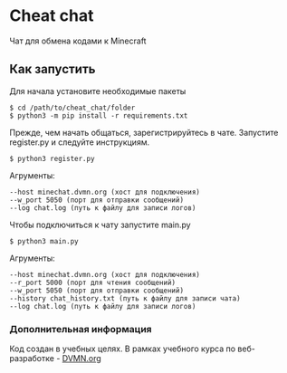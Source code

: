 # Cheat chat

Чат для обмена кодами к Minecraft

## Как запустить

Для начала установите необходимые пакеты

```commandline
$ cd /path/to/cheat_chat/folder
$ python3 -m pip install -r requirements.txt
```

Прежде, чем начать общаться, зарегистрируйтесь в чате. Запустите register.py и следуйте инструкциям.

```commandline
$ python3 register.py
```

Агрументы:

```commandline
--host minechat.dvmn.org (хост для подключения)
--w_port 5050 (порт для отправки сообщений)
--log chat.log (путь к файлу для записи логов)
```

Чтобы подключиться к чату запустите main.py

```commandline
$ python3 main.py
```

Агрументы:

```commandline
--host minechat.dvmn.org (хост для подключения)
--r_port 5000 (порт для чтения сообщений)
--w_port 5050 (порт для отправки сообщений)
--history chat_history.txt (путь к файлу для записи чата)
--log chat.log (путь к файлу для записи логов)
```

### **Дополнительная информация**
Код создан в учебных целях. В рамках учебного курса по веб-разработке - [DVMN.org](https://dvmn.org)
